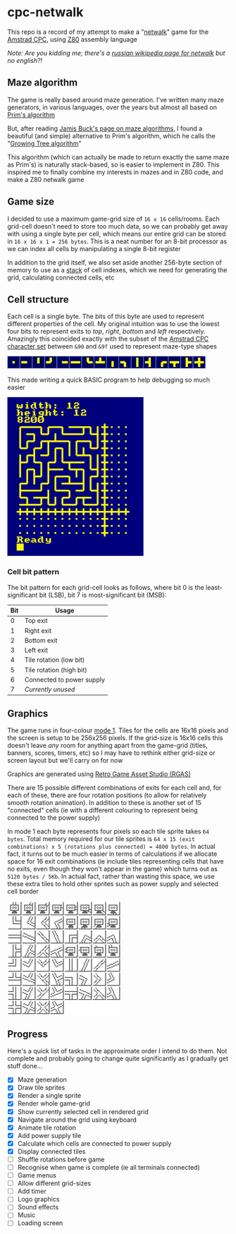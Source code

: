 # cpc-netwalk

This repo is a record of my attempt to make a "[netwalk](https://netwalk.github.io/)" game for the
[Amstrad CPC](https://en.wikipedia.org/wiki/Amstrad_CPC), using [Z80](https://en.wikipedia.org/wiki/Zilog_Z80)
assembly language

_Note: Are you kidding me; there's a [russian wikipedia page for netwalk](https://ru.wikipedia.org/wiki/NetWalk)
but no english?!_

## Maze algorithm

The game is really based around maze generation. I've written many maze generators, in various languages,
over the years but almost all based on [Prim's algorithm](https://en.wikipedia.org/wiki/Prim's_algorithm)

But, after reading [Jamis Buck's page on maze algorithms](http://www.jamisbuck.org/mazes/), I found a
beautiful (and simple) alternative to Prim's algorithm, which he calls the
"[Growing Tree algorithm](http://weblog.jamisbuck.org/2011/1/27/maze-generation-growing-tree-algorithm)"

This algorithm (which can actually be made to return exactly the same maze as Prim's) is naturally
stack-based, so is easier to implement in Z80. This inspired me to finally combine my interests in mazes
and in Z80 code, and make a Z80 netwalk game

## Game size

I decided to use a maximum game-grid size of `16 x 16` cells/rooms. Each grid-cell doesn't need to store too
much data, so we can probably get away with using a single byte per cell, which means our entire grid can
be stored in `16 x 16 x 1 = 256 bytes`. This is a neat number for an 8-bit processor as we can index all
cells by manipulating a single 8-bit register

In addition to the grid itself, we also set aside another 256-byte section of memory to use as a
[stack](https://en.wikipedia.org/wiki/Stack) of cell indexes, which we need for generating the grid,
calculating connected cells, etc

## Cell structure

Each cell is a single byte. The bits of this byte are used to represent different properties of the
cell. My original intuition was to use the lowest four bits to represent exits to *top*, *right*, *bottom*
and *left* respectively. Amazingly this coincided exactly with the subset of the [Amstrad CPC character
set](http://cpctech.cpc-live.com/docs/cpckybd.pdf) between `&90` and `&9f` used to represent maze-type
shapes

![Amstrad CPC maze characters](./doc/maze-chars.gif)

This made writing a quick BASIC program to help debugging so much easier

![BASIC test prorgam](./doc/basic-test.gif)

### Cell bit pattern

The bit pattern for each grid-cell looks as follows, where bit 0 is the least-significant bit
(LSB), bit 7 is most-significant bit (MSB):

| Bit | Usage |
| --- | --- |
| 0 | Top exit |
| 1 | Right exit |
| 2 | Bottom exit |
| 3 | Left exit |
| 4 | Tile rotation (low bit) |
| 5 | Tile rotation (high bit) |
| 6 | Connected to power supply |
| 7 | _Currently unused_ |

## Graphics

The game runs in four-colour [mode 1](http://www.cpcwiki.eu/index.php/Video_modes#Mode_1_graphics).
Tiles for the cells are 16x16 pixels and the screen is setup to be 256x256 pixels. If the grid-size
is 16x16 cells this doesn't leave _any_ room for anything apart from the game-grid (titles, banners,
scores, timers, etc) so I may have to rethink either grid-size or screen layout but we'll carry on
for now

Graphics are generated using [Retro Game Asset Studio (RGAS)](http://www.cpcwiki.eu/index.php/Retro_Game_Asset_Studio)

There are 15 possible different combinations of exits for each cell and, for each of these, there
are four rotation positions (to allow for relatively smooth rotation animation). In addition to
these is another set of 15 "connected" cells (ie with a different colouring to represent being
connected to the power supply)

In mode 1 each byte represents four pixels so each tile sprite takes `64 bytes`. Total memory required
for our tile sprites is `64 x 15 (exit combinations) x 5 (rotations plus connected) = 4800 bytes`. In
actual fact, it turns out to be much easier in terms of calculations if we allocate space for 16 exit
combinations (ie include tiles representing cells that have no exits, even though they won't appear
in the game) which turns out as `5120 bytes / 5Kb`. In actual fact, rather than wasting this space,
we use these extra tiles to hold other sprites such as power supply and selected cell border

![Tile sprites](./doc/sprites.gif)

## Progress

Here's a quick list of tasks in the approximate order I intend to do them. Not complete and probably
going to change quite significantly as I gradually get stuff done...

- [x] Maze generation
- [x] Draw tile sprites
- [x] Render a single sprite
- [x] Render whole game-grid
- [x] Show currently selected cell in rendered grid
- [x] Navigate around the grid using keyboard
- [x] Animate tile rotation
- [x] Add power supply tile
- [x] Calculate which cells are connected to power supply
- [x] Display connected tiles
- [ ] Shuffle rotations before game
- [ ] Recognise when game is complete (ie all terminals connected)
- [ ] Game menus
- [ ] Allow different grid-sizes
- [ ] Add timer
- [ ] Logo graphics
- [ ] Sound effects
- [ ] Music
- [ ] Loading screen
